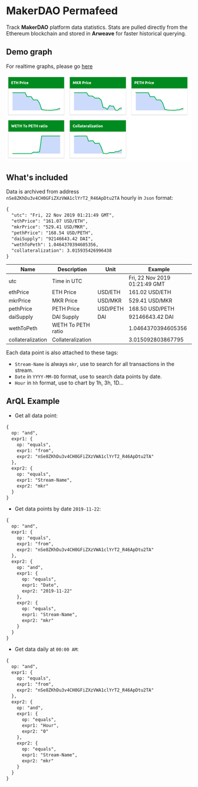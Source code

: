 # MakerDAO Permafeed

Track **MakerDAO** platform data statistics.
Stats are pulled directly from the Ethereum blockchain and stored in **Arweave** for faster
historical querying.

## Demo graph

For realtime graphs, please go [here](https://bakaoh.com/MkrPermafeed/client/#demo)

![graph](/graph.png "graph")

## What's included

Data is archived from address `nSe8ZKhDu3v4CH0GFiZXzVWA1clYrT2_R46ApDtu2TA` hourly in `Json` format:

```
{
  "utc": "Fri, 22 Nov 2019 01:21:49 GMT",
  "ethPrice": "161.07 USD/ETH",
  "mkrPrice": "529.41 USD/MKR",
  "pethPrice": "168.54 USD/PETH",
  "daiSupply": "92146643.42 DAI",
  "wethToPeth": 1.0464370394605356,
  "collateralization": 3.015935426996438
}
```

|Name|Description|Unit|Example|
|---|---|---|---|
|utc|Time in UTC|	|Fri, 22 Nov 2019 01:21:49 GMT|
|ethPrice|ETH Price|USD/ETH|161.02 USD/ETH|
|mkrPrice|MKR Price|USD/MKR|529.41 USD/MKR|
|pethPrice|PETH Price|USD/PETH|168.50 USD/PETH|
|daiSupply|DAI Supply|DAI|92146643.42 DAI|
|wethToPeth|WETH To PETH ratio| |1.0464370394605356|
|collateralization|Collateralization| |3.015092803867795|

Each data point is also attached to these tags:

* `Stream-Name` is always `mkr`, use to search for all transactions in the stream.
* `Date` in `YYYY-MM-DD` format, use to search data points by date.
* `Hour` in `hh` format, use to chart by 1h, 3h, 1D...

## ArQL Example

* Get all data point:

```
{
  op: "and",
  expr1: {
    op: "equals",
    expr1: "from",
    expr2: "nSe8ZKhDu3v4CH0GFiZXzVWA1clYrT2_R46ApDtu2TA"
  },
  expr2: {
    op: "equals",
    expr1: "Stream-Name",
    expr2: "mkr"
  }
}
```

* Get data points by date `2019-11-22`:
  
```
{
  op: "and",
  expr1: {
    op: "equals",
    expr1: "from",
    expr2: "nSe8ZKhDu3v4CH0GFiZXzVWA1clYrT2_R46ApDtu2TA"
  },
  expr2: {
    op: "and",
    expr1: {
      op: "equals",
      expr1: "Date",
      expr2: "2019-11-22"
    },
    expr2: {
      op: "equals",
      expr1: "Stream-Name",
      expr2: "mkr"
    }
  }
}
```

* Get data daily at `00:00 AM`:

```
{
  op: "and",
  expr1: {
    op: "equals",
    expr1: "from",
    expr2: "nSe8ZKhDu3v4CH0GFiZXzVWA1clYrT2_R46ApDtu2TA"
  },
  expr2: {
    op: "and",
    expr1: {
      op: "equals",
      expr1: "Hour",
      expr2: "0"
    },
    expr2: {
      op: "equals",
      expr1: "Stream-Name",
      expr2: "mkr"
    }
  }
}
```